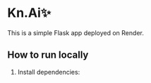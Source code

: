 # Kn.Ai✨

This is a simple Flask app deployed on Render.

## How to run locally
1. Install dependencies:
